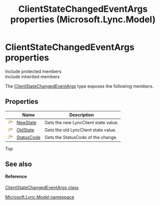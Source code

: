 ﻿---
title: ClientStateChangedEventArgs properties (Microsoft.Lync.Model)
TOCTitle: ClientStateChangedEventArgs properties
ms:assetid: Properties.T:Microsoft.Lync.Model.ClientStateChangedEventArgs_DI_3_UC_OCS14MrefLyncWPF
ms:mtpsurl: https://msdn.microsoft.com/en-us/library/microsoft.lync.model.clientstatechangedeventargs_di_3_uc_ocs14mreflyncwpf_properties(v=office.15)
ms:contentKeyID: 48597700
ms.date: 07/28/2014
mtps_version: v=office.15
---

# ClientStateChangedEventArgs properties

Include protected members  
Include inherited members  

The [ClientStateChangedEventArgs](clientstatechangedeventargs-class-microsoft-lync-model_2.md) type exposes the following members.

## Properties

<table>
<thead>
<tr class="header">
<th> </th>
<th>Name</th>
<th>Description</th>
</tr>
</thead>
<tbody>
<tr class="odd">
<td><img src="images/JJ275421.pubproperty(Office.15).gif" title="Public property" alt="Public property" /></td>
<td><a href="clientstatechangedeventargs-newstate-property-microsoft-lync-model_2.md">NewState</a></td>
<td>Gets the new LyncClient state value.</td>
</tr>
<tr class="even">
<td><img src="images/JJ275421.pubproperty(Office.15).gif" title="Public property" alt="Public property" /></td>
<td><a href="clientstatechangedeventargs-oldstate-property-microsoft-lync-model_2.md">OldState</a></td>
<td>Gets the old LyncClient state value.</td>
</tr>
<tr class="odd">
<td><img src="images/JJ275421.pubproperty(Office.15).gif" title="Public property" alt="Public property" /></td>
<td><a href="clientstatechangedeventargs-statuscode-property-microsoft-lync-model_2.md">StatusCode</a></td>
<td>Gets the StatusCode of the change.</td>
</tr>
</tbody>
</table>


Top

## See also

#### Reference

[ClientStateChangedEventArgs class](clientstatechangedeventargs-class-microsoft-lync-model_2.md)

[Microsoft.Lync.Model namespace](microsoft-lync-model-namespace_2.md)

